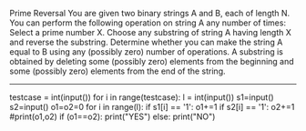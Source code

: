 Prime Reversal
You are given two binary strings 
A and B, each of length N. You can perform the following operation on string A any number of times:
Select a prime number X. Choose any substring of string A having length X and reverse the substring.
Determine whether you can make the string A equal to B using any (possibly zero) number of operations.
A substring is obtained by deleting some (possibly zero) elements from the beginning and some (possibly zero) elements from the end of the string.

------------------------------

testcase = int(input())
for i in range(testcase):
    l = int(input())
    s1=input()
    s2=input()
    o1=o2=0
    for i in range(l):
        if s1[i] == '1':
            o1+=1
        if s2[i] == '1':
            o2+=1
    #print(o1,o2)
    if (o1==o2):
        print("YES")
    else:
        print("NO")
